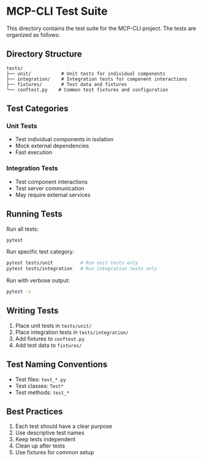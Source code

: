 # MCP-CLI Test Suite

This directory contains the test suite for the MCP-CLI project. The tests are organized as follows:

## Directory Structure

```
tests/
├── unit/           # Unit tests for individual components
├── integration/    # Integration tests for component interactions
├── fixtures/       # Test data and fixtures
└── conftest.py    # Common test fixtures and configuration
```

## Test Categories

### Unit Tests
- Test individual components in isolation
- Mock external dependencies
- Fast execution

### Integration Tests
- Test component interactions
- Test server communication
- May require external services

## Running Tests

Run all tests:
```bash
pytest
```

Run specific test category:
```bash
pytest tests/unit          # Run unit tests only
pytest tests/integration   # Run integration tests only
```

Run with verbose output:
```bash
pytest -v
```

## Writing Tests

1. Place unit tests in `tests/unit/`
2. Place integration tests in `tests/integration/`
3. Add fixtures to `conftest.py`
4. Add test data to `fixtures/`

## Test Naming Conventions

- Test files: `test_*.py`
- Test classes: `Test*`
- Test methods: `test_*`

## Best Practices

1. Each test should have a clear purpose
2. Use descriptive test names
3. Keep tests independent
4. Clean up after tests
5. Use fixtures for common setup

